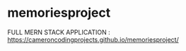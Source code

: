 # memoriesproject



FULL MERN STACK APPLICATION :    https://cameroncodingprojects.github.io/memoriesproject/
